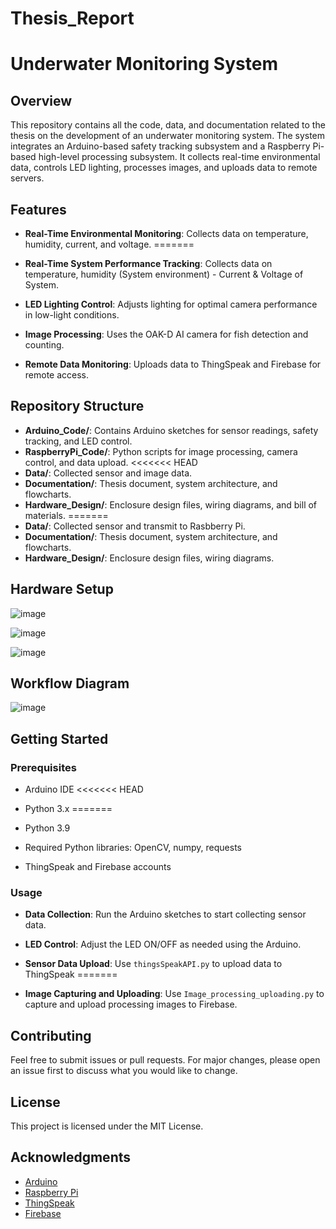 # Thesis_Report


# Underwater Monitoring System


## Overview
This repository contains all the code, data, and documentation related to the thesis on the development of an underwater monitoring system. The system integrates an Arduino-based safety tracking subsystem and a Raspberry Pi-based high-level processing subsystem. It collects real-time environmental data, controls LED lighting, processes images, and uploads data to remote servers.

## Features

- **Real-Time Environmental Monitoring**: Collects data on temperature, humidity, current, and voltage.
=======
- **Real-Time System Performance Tracking**: Collects data on temperature, humidity (System environment) - Current & Voltage of System.

- **LED Lighting Control**: Adjusts lighting for optimal camera performance in low-light conditions.
- **Image Processing**: Uses the OAK-D AI camera for fish detection and counting.
- **Remote Data Monitoring**: Uploads data to ThingSpeak and Firebase for remote access.

## Repository Structure
- **Arduino_Code/**: Contains Arduino sketches for sensor readings, safety tracking, and LED control.
- **RaspberryPi_Code/**: Python scripts for image processing, camera control, and data upload.
<<<<<<< HEAD
- **Data/**: Collected sensor and image data.
- **Documentation/**: Thesis document, system architecture, and flowcharts.
- **Hardware_Design/**: Enclosure design files, wiring diagrams, and bill of materials.
=======
- **Data/**: Collected sensor and transmit to Rasbberry Pi.
- **Documentation/**: Thesis document, system architecture, and flowcharts.
- **Hardware_Design/**: Enclosure design files, wiring diagrams.
## Hardware Setup

![image](https://github.com/user-attachments/assets/efbc9689-1087-434f-8160-e0881b1933ba)

![image](https://github.com/user-attachments/assets/a83497e6-4e33-4f48-bd8a-4d5721ecf130)

![image](https://github.com/user-attachments/assets/3271ae14-2e3d-4f12-8714-b21179ff093c)



## Workflow Diagram

![image](https://github.com/user-attachments/assets/69252219-7145-4dbf-ac0f-2307be2de832)



## Getting Started
### Prerequisites
- Arduino IDE
<<<<<<< HEAD
- Python 3.x
=======
- Python 3.9

- Required Python libraries: OpenCV, numpy, requests
- ThingSpeak and Firebase accounts


### Usage
- **Data Collection**: Run the Arduino sketches to start collecting sensor data.
  
- **LED Control**: Adjust the LED ON/OFF as needed using the Arduino.

- **Sensor Data Upload**: Use `thingsSpeakAPI.py` to upload data to ThingSpeak
=======
- **Image Capturing and Uploading**: Use `Image_processing_uploading.py` to capture and upload processing images to Firebase.

## Contributing
Feel free to submit issues or pull requests. For major changes, please open an issue first to discuss what you would like to change.

## License
This project is licensed under the MIT License.

## Acknowledgments
- [Arduino](https://www.arduino.cc/)
- [Raspberry Pi](https://www.raspberrypi.org/)
- [ThingSpeak](https://thingspeak.com/)
- [Firebase](https://firebase.google.com/)
